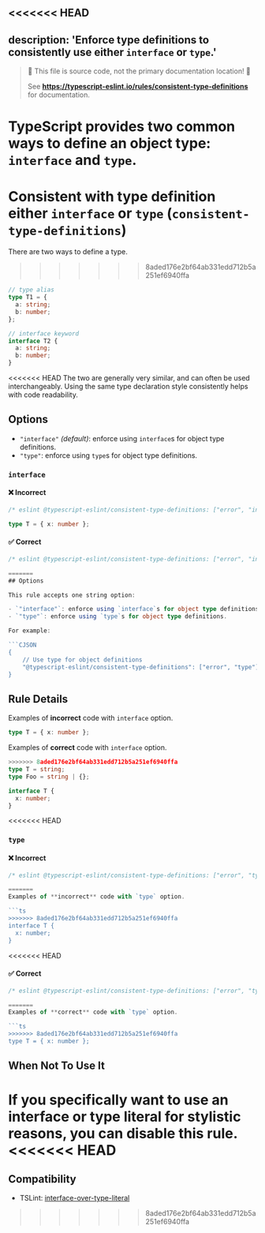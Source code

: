 <<<<<<< HEAD
---
description: 'Enforce type definitions to consistently use either `interface` or `type`.'
---

> 🛑 This file is source code, not the primary documentation location! 🛑
>
> See **https://typescript-eslint.io/rules/consistent-type-definitions** for documentation.

TypeScript provides two common ways to define an object type: `interface` and `type`.
=======
# Consistent with type definition either `interface` or `type` (`consistent-type-definitions`)

There are two ways to define a type.
>>>>>>> 8aded176e2bf64ab331edd712b5a251ef6940ffa

```ts
// type alias
type T1 = {
  a: string;
  b: number;
};

// interface keyword
interface T2 {
  a: string;
  b: number;
}
```

<<<<<<< HEAD
The two are generally very similar, and can often be used interchangeably.
Using the same type declaration style consistently helps with code readability.

## Options

- `"interface"` _(default)_: enforce using `interface`s for object type definitions.
- `"type"`: enforce using `type`s for object type definitions.

### `interface`

<!--tabs-->

#### ❌ Incorrect

```ts
/* eslint @typescript-eslint/consistent-type-definitions: ["error", "interface"] */

type T = { x: number };
```

#### ✅ Correct

```ts
/* eslint @typescript-eslint/consistent-type-definitions: ["error", "interface"] */

=======
## Options

This rule accepts one string option:

- `"interface"`: enforce using `interface`s for object type definitions.
- `"type"`: enforce using `type`s for object type definitions.

For example:

```CJSON
{
    // Use type for object definitions
    "@typescript-eslint/consistent-type-definitions": ["error", "type"]
}
```

## Rule Details

Examples of **incorrect** code with `interface` option.

```ts
type T = { x: number };
```

Examples of **correct** code with `interface` option.

```ts
>>>>>>> 8aded176e2bf64ab331edd712b5a251ef6940ffa
type T = string;
type Foo = string | {};

interface T {
  x: number;
}
```

<<<<<<< HEAD
### `type`

<!--tabs-->

#### ❌ Incorrect

```ts
/* eslint @typescript-eslint/consistent-type-definitions: ["error", "type"] */

=======
Examples of **incorrect** code with `type` option.

```ts
>>>>>>> 8aded176e2bf64ab331edd712b5a251ef6940ffa
interface T {
  x: number;
}
```

<<<<<<< HEAD
#### ✅ Correct

```ts
/* eslint @typescript-eslint/consistent-type-definitions: ["error", "type"] */

=======
Examples of **correct** code with `type` option.

```ts
>>>>>>> 8aded176e2bf64ab331edd712b5a251ef6940ffa
type T = { x: number };
```

## When Not To Use It

If you specifically want to use an interface or type literal for stylistic reasons, you can disable this rule.
<<<<<<< HEAD
=======

## Compatibility

- TSLint: [interface-over-type-literal](https://palantir.github.io/tslint/rules/interface-over-type-literal/)
>>>>>>> 8aded176e2bf64ab331edd712b5a251ef6940ffa
